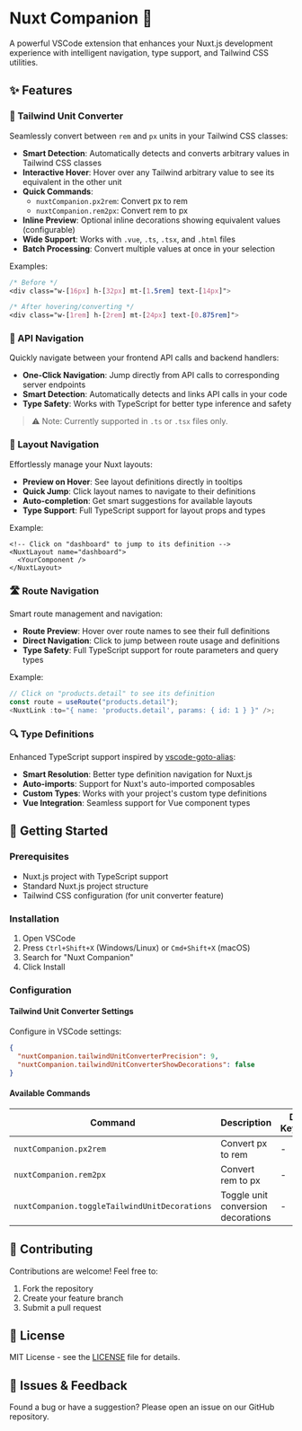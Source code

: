 # Nuxt Companion 🚀

A powerful VSCode extension that enhances your Nuxt.js development experience with intelligent navigation, type support, and Tailwind CSS utilities.

## ✨ Features

### 🎨 Tailwind Unit Converter

Seamlessly convert between `rem` and `px` units in your Tailwind CSS classes:

- **Smart Detection**: Automatically detects and converts arbitrary values in Tailwind CSS classes
- **Interactive Hover**: Hover over any Tailwind arbitrary value to see its equivalent in the other unit
- **Quick Commands**:
  - `nuxtCompanion.px2rem`: Convert px to rem
  - `nuxtCompanion.rem2px`: Convert rem to px
- **Inline Preview**: Optional inline decorations showing equivalent values (configurable)
- **Wide Support**: Works with `.vue`, `.ts`, `.tsx`, and `.html` files
- **Batch Processing**: Convert multiple values at once in your selection

Examples:

```css
/* Before */
<div class="w-[16px] h-[32px] mt-[1.5rem] text-[14px]">

/* After hovering/converting */
<div class="w-[1rem] h-[2rem] mt-[24px] text-[0.875rem]">
```

### 🔌 API Navigation

Quickly navigate between your frontend API calls and backend handlers:

- **One-Click Navigation**: Jump directly from API calls to corresponding server endpoints
- **Smart Detection**: Automatically detects and links API calls in your code
- **Type Safety**: Works with TypeScript for better type inference and safety

> ⚠️ Note: Currently supported in `.ts` or `.tsx` files only.

### 📁 Layout Navigation

Effortlessly manage your Nuxt layouts:

- **Preview on Hover**: See layout definitions directly in tooltips
- **Quick Jump**: Click layout names to navigate to their definitions
- **Auto-completion**: Get smart suggestions for available layouts
- **Type Support**: Full TypeScript support for layout props and types

Example:

```vue
<!-- Click on "dashboard" to jump to its definition -->
<NuxtLayout name="dashboard">
  <YourComponent />
</NuxtLayout>
```

### 🛣️ Route Navigation

Smart route management and navigation:

- **Route Preview**: Hover over route names to see their full definitions
- **Direct Navigation**: Click to jump between route usage and definitions
- **Type Safety**: Full TypeScript support for route parameters and query types

Example:

```ts
// Click on "products.detail" to see its definition
const route = useRoute("products.detail");
<NuxtLink :to="{ name: 'products.detail', params: { id: 1 } }" />;
```

### 🔍 Type Definitions

Enhanced TypeScript support inspired by [vscode-goto-alias](https://github.com/antfu/vscode-goto-alias):

- **Smart Resolution**: Better type definition navigation for Nuxt.js
- **Auto-imports**: Support for Nuxt's auto-imported composables
- **Custom Types**: Works with your project's custom type definitions
- **Vue Integration**: Seamless support for Vue component types

## 🚀 Getting Started

### Prerequisites

- Nuxt.js project with TypeScript support
- Standard Nuxt.js project structure
- Tailwind CSS configuration (for unit converter feature)

### Installation

1. Open VSCode
2. Press `Ctrl+Shift+X` (Windows/Linux) or `Cmd+Shift+X` (macOS)
3. Search for "Nuxt Companion"
4. Click Install

### Configuration

#### Tailwind Unit Converter Settings

Configure in VSCode settings:

```json
{
  "nuxtCompanion.tailwindUnitConverterPrecision": 9,
  "nuxtCompanion.tailwindUnitConverterShowDecorations": false
}
```

#### Available Commands

| Command                                       | Description                        | Default Keybinding |
| --------------------------------------------- | ---------------------------------- | ------------------ |
| `nuxtCompanion.px2rem`                        | Convert px to rem                  | -                  |
| `nuxtCompanion.rem2px`                        | Convert rem to px                  | -                  |
| `nuxtCompanion.toggleTailwindUnitDecorations` | Toggle unit conversion decorations | -                  |

## 🤝 Contributing

Contributions are welcome! Feel free to:

1. Fork the repository
2. Create your feature branch
3. Submit a pull request

## 📄 License

MIT License - see the [LICENSE](LICENSE) file for details.

## 🐛 Issues & Feedback

Found a bug or have a suggestion? Please open an issue on our GitHub repository.
